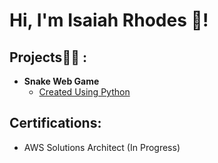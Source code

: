 <h1>Hi, I'm Isaiah Rhodes 👋! </h1>

<h2>Projects👨‍💻 :</h2>

- <b>Snake Web Game</b>
  - [Created Using Python](https://github.com/RhodesCodes0/Snake-Web-Game)

<h2>Certifications: </h2>

- AWS Solutions Architect (In Progress)


